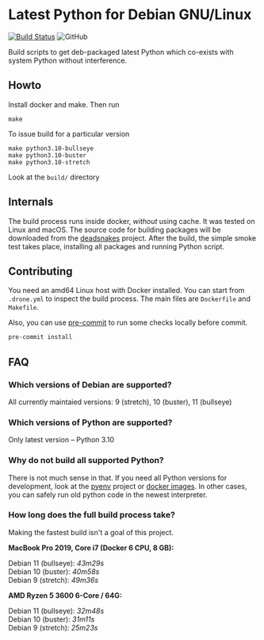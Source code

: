 # Latest Python for Debian GNU/Linux

[![Build Status](https://drone.weastur.com/api/badges/weastur/python-debian/status.svg)](https://drone.weastur.com/weastur/python-debian)
![GitHub](https://img.shields.io/github/license/weastur/python-debian)

Build scripts to get deb-packaged latest Python which co-exists with system Python without interference.

## Howto

Install docker and make. Then run

```shell
make
```

To issue build for a particular version

```shell
make python3.10-bullseye
make python3.10-buster
make python3.10-stretch
```

Look at the `build/` directory

## Internals

The build process runs inside docker, *without* using cache. It was tested on Linux and macOS.
The source code for building packages will be downloaded from the [deadsnakes](https://github.com/deadsnakes) project.
After the build, the simple smoke test takes place, installing all packages and running Python script.

## Contributing

You need an amd64 Linux host with Docker installed.
You can start from `.drone.yml` to inspect the build process.
The main files are `Dockerfile` and `Makefile`.

Also, you can use [pre-commit](https://pre-commit.com) to run some checks
locally before commit.

```bash
pre-commit install
```

## FAQ

### Which versions of Debian are supported?

All currently maintaied versions: 9 (stretch), 10 (buster), 11 (bullseye)

### Which versions of Python are supported?

Only latest version – Python 3.10

### Why do not build all supported Python?

There is not much sense in that. If you need all Python versions for development, look at the
[pyenv](https://github.com/pyenv/pyenv) project or [docker images](https://hub.docker.com/_/python).
In other cases, you can safely run old python code in the newest interpreter.

### How long does the full build process take?

Making the fastest build isn't a goal of this project.

  **MacBook Pro 2019, Core i7 (Docker 6 CPU, 8 GB):**

  Debian 11 (bullseye): *43m29s*</br>
  Debian 10 (buster): *40m58s*</br>
  Debian 9 (stretch): *49m36s*</br>

  **AMD Ryzen 5 3600 6-Core / 64G:**

  Debian 11 (bullseye): *32m48s*</br>
  Debian 10 (buster): *31m11s*</br>
  Debian 9 (stretch): *25m23s*</br>
